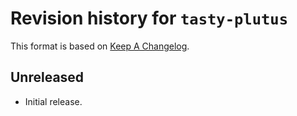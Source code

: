 # Revision history for `tasty-plutus`

This format is based on [Keep A Changelog](https://keepachangelog.com/en/1.0.0).

## Unreleased

* Initial release.
